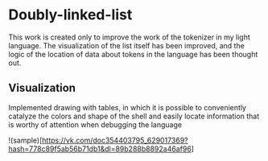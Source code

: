 # Doubly-linked-list
This work is created only to improve the work of the tokenizer in my light language. The visualization of the list itself has been improved, and the logic of the location of data about tokens in the language has been thought out.

## Visualization
Implemented drawing with tables, in which it is possible to conveniently catalyze the colors and shape of the shell and easily locate information that is worthy of attention when debugging the language

!(sample)[https://vk.com/doc354403795_629017369?hash=778c89f5ab56b71db1&dl=89b288b8892a46af96]
